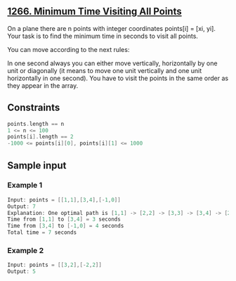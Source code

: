 ## [1266. Minimum Time Visiting All Points](https://leetcode.com/problems/minimum-time-visiting-all-points/)
 On a plane there are n points with integer coordinates points[i] = [xi, yi]. Your task is to find the minimum time in seconds to visit all points.

 You can move according to the next rules:
 
 In one second always you can either move vertically, horizontally by one unit or diagonally (it means to move one unit  vertically and one unit horizontally in one second).
 You have to visit the points in the same order as they appear in the array.

 ## Constraints
 ```c
 points.length == n
 1 <= n <= 100
 points[i].length == 2
 -1000 <= points[i][0], points[i][1] <= 1000
 ```

 ## Sample input
 ### Example 1
 ```c
 Input: points = [[1,1],[3,4],[-1,0]]
 Output: 7
 Explanation: One optimal path is [1,1] -> [2,2] -> [3,3] -> [3,4] -> [2,3] -> [1,2] -> [0,1] -> [-1,0]   
 Time from [1,1] to [3,4] = 3 seconds 
 Time from [3,4] to [-1,0] = 4 seconds
 Total time = 7 seconds
 ```

 ### Example 2
 ```c
 Input: points = [[3,2],[-2,2]]
 Output: 5
 ```
